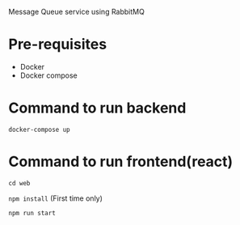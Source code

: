Message Queue service using RabbitMQ

# Pre-requisites 
 - Docker
 - Docker compose

# Command to run backend
   `docker-compose up`
# Command to run frontend(react)
  `cd web`
  
  `npm install` (First time only)
  
  `npm run start`

